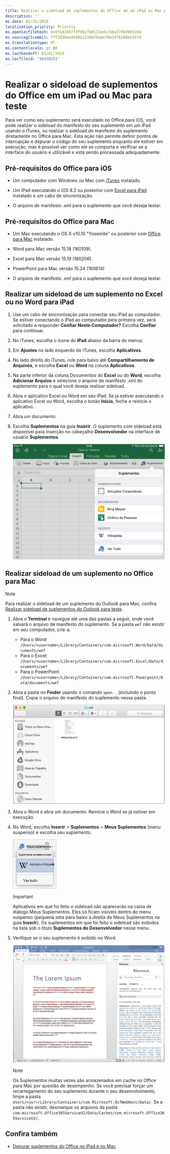 ```yaml
---
title: Realizar o sideload de suplementos do Office em um iPad ou Mac para teste
description: ''
ms.date: 02/25/2019
localization_priority: Priority
ms.openlocfilehash: dc0fad24d7f4f062fb0115edcc58a37d8d9052da
ms.sourcegitcommit: f7f3d38ae4430e2218bf0abe7bb2976108de3579
ms.translationtype: HT
ms.contentlocale: pt-BR
ms.lasthandoff: 03/01/2019
ms.locfileid: "30359251"
---
```

# <a name="sideload-office-add-ins-on-ipad-and-mac-for-testing"></a>Realizar o sideload de suplementos do Office em um iPad ou Mac para teste

Para ver como seu suplemento será executado no Office para iOS, você pode realizar o sideload do manifesto do seu suplemento em um iPad usando o iTunes, ou realizar o sideload do manifesto do suplemento diretamente no Office para Mac. Esta ação não permite definir pontos de interrupção e depurar o código do seu suplemento enquanto ele estiver em execução, mas é possível ver como ele se comporta e verificar se a interface do usuário é utilizável e está sendo processada adequadamente. 

## <a name="prerequisites-for-office-for-ios"></a>Pré-requisitos do Office para iOS

- Um computador com Windows ou Mac com [iTunes](https://www.apple.com/itunes/download/) instalado.
    
- Um iPad executando o iOS 8.2 ou posterior com [Excel para iPad](https://itunes.apple.com/us/app/microsoft-excel/id586683407?mt=8) instalado e um cabo de sincronização.
    
- O arquivo de manifesto .xml para o suplemento que você deseja testar.
    

## <a name="prerequisites-for-office-for-mac"></a>Pré-requisitos do Office para Mac

- Um Mac executando o OS X v10.10 "Yosemite" ou posterior com [Office para Mac](https://products.office.com/buy/compare-microsoft-office-products?tab=omac) instalado.
    
- Word para Mac versão 15.18 (160109).
   
- Excel para Mac versão 15.19 (160206).

- PowerPoint para Mac versão 15.24 (160614)
    
- O arquivo de manifesto .xml para o suplemento que você deseja testar.
    

## <a name="sideload-an-add-in-on-excel-or-word-for-ipad"></a>Realizar um sideload de um suplemento no Excel ou no Word para iPad

1. Use um cabo de sincronização para conectar seu iPad ao computador. Se estiver conectando o iPad ao computador pela primeira vez, será solicitado a responder **Confiar Neste Computador?** Escolha **Confiar** para continuar.

2. No iTunes, escolha o ícone do **iPad** abaixo da barra de menus.

3. Em **Ajustes** no lado esquerdo do iTunes, escolha **Aplicativos**.

4. No lado direito do iTunes, role para baixo até **Compartilhamento de Arquivos**, e escolha **Excel** ou **Word** na coluna **Aplicativos**.

5. Na parte inferior da coluna Documentos do **Excel** ou do **Word**, escolha **Adicionar Arquivo** e selecione o arquivo de manifesto .xml do suplemento para o qual você deseja realizar sideload. 
    
6. Abra o aplicativo Excel ou Word em seu iPad. Se já estiver executando o aplicativo Excel ou Word, escolha o botão **Início**, feche e reinicie o aplicativo.
    
7. Abra um documento.
    
8. Escolha **Suplementos** na guia **Inserir**. O suplemento com sideload está disponível para inserção no cabeçalho **Desenvolvedor** na interface de usuário **Suplementos**.
    
    ![Inserir Suplementos no aplicativo do Excel](../images/excel-insert-add-in.png)


## <a name="sideload-an-add-in-on-office-for-mac"></a>Realizar sideload de um suplemento no Office para Mac

> [!NOTE]
> Para realizar o sideload de um suplemento do Outlook para Mac, confira [Realizar sideload de suplementos do Outlook para teste](https://docs.microsoft.com/outlook/add-ins/sideload-outlook-add-ins-for-testing).

1. Abra o **Terminal** e navegue até uma das pastas a seguir, onde você salvará o arquivo de manifesto do suplemento. Se a pasta `wef` não existir em seu computador, crie-a.
    
    - Para o Word:  `/Users/<username>/Library/Containers/com.microsoft.Word/Data/documents/wef`    
    - Para o Excel:  `/Users/<username>/Library/Containers/com.microsoft.Excel/Data/documents/wef`
    - Para o PowerPoint: `/Users/<username>/Library/Containers/com.microsoft.Powerpoint/Data/documents/wef`
    
2. Abra a pasta no **Finder** usando o comando `open .` (incluindo o ponto final). Copie o arquivo de manifesto do suplemento nessa pasta.
    
    ![Pasta Wef no Office para Mac](../images/all-my-files.png)

3. Abra o Word e abra um documento. Reinicie o Word se já estiver em execução.
    
4. No Word, escolha **Inserir** > **Suplementos** > **Meus Suplementos** (menu suspenso) e escolha seu suplemento.
    
    ![Meus Suplementos no Office para Mac](../images/my-add-ins-wikipedia.png)

    > [!IMPORTANT]
    > Aplicativos em que foi feito o sideload não aparecerão na caixa de diálogo Meus Suplementos. Eles só ficam visíveis dentro do menu suspenso (pequena seta para baixo à direita de Meus Suplementos na guia **Inserir**). Os suplementos em que foi feito o sideload são exibidos na lista sob o título **Suplementos do Desenvolvedor** nesse menu. 
    
5. Verifique se o seu suplemento é exibido no Word.
    
    ![Suplemento do Office exibido no Office para Mac](../images/lorem-ipsum-wikipedia.png)
    
    > [!NOTE]
    > Os Suplementos muitas vezes são armazenados em cache no Office para Mac por questão de desempenho. Se você precisar forçar um recarregamento do seu suplemento durante o seu desenvolvimento, limpe a pasta `Users/<usr>/Library/Containers/com.Microsoft.OsfWebHost/Data/`. Se a pasta não existir, desmarque os arquivos da pasta `com.microsoft.Office365ServiceV2/Data/Caches/com.microsoft.Office365ServiceV2/`.

## <a name="see-also"></a>Confira também

- [Depurar suplementos do Office no iPad e no Mac](debug-office-add-ins-on-ipad-and-mac.md)

